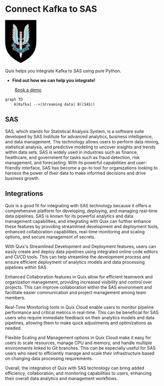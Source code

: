 # Connect Kafka to SAS

![](./images/logo_1.jpg)

Quix helps you integrate Kafka to SAS using pure Python.

<div class="grid cards blog-grid-card" markdown>

- __Find out how we can help you integrate!__

    <a class="md-button md-button--primary" href="https://share.hsforms.com/1iW0TmZzKQMChk0lxd_tGiw4yjw2?__hstc=175542013.2303933fbd746c0ac86d9ccbe9bc9100.1728383268831.1729603416735.1729620918855.31&__hssc=175542013.1.1729620918855&__hsfp=2132701734" target="_blank" style="margin:.5rem;">Book a demo</a>

</div>

```mermaid
graph TD
    A[Kafka] -->|Streaming data| B((SAS))
```

## SAS

SAS, which stands for Statistical Analysis System, is a software suite developed by SAS Institute for advanced analytics, business intelligence, and data management. The technology allows users to perform data mining, statistical analysis, and predictive modeling to uncover insights and trends within data sets. SAS is widely used in industries such as finance, healthcare, and government for tasks such as fraud detection, risk management, and forecasting. With its powerful capabilities and user-friendly interface, SAS has become a go-to tool for organizations looking to harness the power of their data to make informed decisions and drive business growth.

## Integrations

Quix is a good fit for integrating with SAS technology because it offers a comprehensive platform for developing, deploying, and managing real-time data pipelines. SAS is known for its powerful analytics and data management capabilities, and integrating with Quix can further enhance these features by providing streamlined development and deployment tools, enhanced collaboration capabilities, real-time monitoring and scaling options, and secure management of secrets.

With Quix's Streamlined Development and Deployment features, users can easily create and deploy data pipelines using integrated online code editors and CI/CD tools. This can help streamline the development process and ensure efficient deployment of analytics models and data processing pipelines within SAS.

Enhanced Collaboration features in Quix allow for efficient teamwork and organization management, providing increased visibility and control over projects. This can improve collaboration within the SAS environment and facilitate easier communication and project management among team members.

Real-Time Monitoring tools in Quix Cloud enable users to monitor pipeline performance and critical metrics in real-time. This can be beneficial for SAS users who require immediate feedback on their analytics models and data pipelines, allowing them to make quick adjustments and optimizations as needed.

Flexible Scaling and Management options in Quix Cloud make it easy for users to scale resources, manage CPU and memory, and handle multiple environments linked to Git branches. This can be especially useful for SAS users who need to efficiently manage and scale their infrastructure based on changing data processing requirements.

Overall, the integration of Quix with SAS technology can bring added efficiency, collaboration, and monitoring capabilities to users, enhancing their overall data analytics and management workflows.

